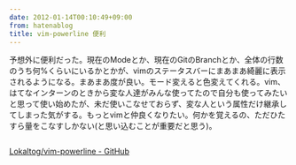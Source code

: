 ```yaml
---
date: 2012-01-14T00:10:49+09:00
from: hatenablog
title: vim-powerline 便利
---
```


<p>予想外に便利だった。現在のModeとか、現在のGitのBranchとか、全体の行数のうち何%くらいにいるかとかが、vimのステータスバーにまあまあ綺麗に表示されるようになる。まあまあ度が良い。モード変えると色変えてくれる。vim、はてなインターンのときから変な人達がみんな使ってたので自分も使ってみたいと思って使い始めたが、未だ使いこなせておらず、変な人という属性だけ継承してしまった気がする。もっとvimと仲良くなりたい。何かを覚えるの、ただひたすら量をこなすしかない(と思い込むことが重要だと思う)。</p><p><img src="http://dl.dropbox.com/u/5978869/image/20120114_000246.png" alt="" class="frame"></p><p><a href="https://github.com/Lokaltog/vim-powerline">Lokaltog/vim-powerline - GitHub</a></p>

